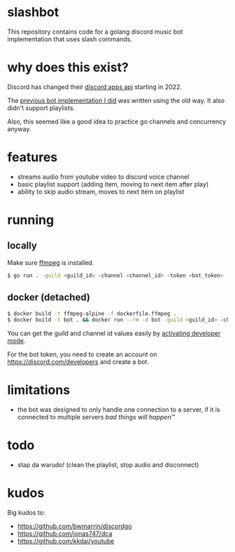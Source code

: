 # slashbot

This repository contains code for a golang discord music bot implementation that uses slash commands.

# why does this exist?

Discord has changed their [discord apps api](https://discord.com/blog/slash-commands-are-here) starting in 2022.

The [previous bot implementation I did](https://github.com/cloud-discord/cloudfeed) was written using the old way.
It also didn't support playlists.

Also, this seemed like a good idea to practice go channels and concurrency anyway.

# features
- streams audio from youtube video to discord voice channel
- basic playlist support (adding item, moving to next item after play)
- ability to skip audio stream, moves to next item on playlist

# running

## locally

Make sure [ffmpeg](https://ffmpeg.org/) is installed.
```bash
$ go run . -guild <guild_id> -channel <channel_id> -token <bot_token>
```

## docker (detached)
```bash
$ docker build -t ffmpeg-alpine -f dockerfile.ffmpeg .
$ docker build -t bot . && docker run --rm -d bot -guild <guild_id> -channel <channel_id> -token <bot_token>
```
You can get the guild and channel id values easily by [activating developer mode](https://apps.uk/discord-developer-mode/).

For the bot token, you need to create an account on https://discord.com/developers and create a bot.

# limitations
- the bot was designed to only handle one connection to a server, 
  if it is connected to multiple servers <em>bad things will happen™️</em>

# todo
- stap da warudo! (clean the playlist, stop audio and disconnect)

# kudos
Big kudos to:
- https://github.com/bwmarrin/discordgo
- https://github.com/jonas747/dca
- https://github.com/kkdai/youtube
